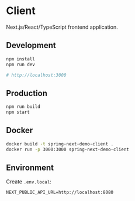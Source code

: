 # Client

Next.js/React/TypeScript frontend application.

## Development

```bash
npm install
npm run dev

# http://localhost:3000
```

## Production

```bash
npm run build
npm start
```

## Docker

```bash
docker build -t spring-next-demo-client .
docker run -p 3000:3000 spring-next-demo-client
```

## Environment

Create `.env.local`:

```env
NEXT_PUBLIC_API_URL=http://localhost:8080
```